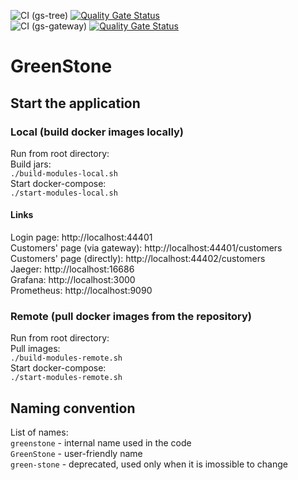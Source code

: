 ![CI (gs-tree)](https://github.com/asamal/greenstone/workflows/CI%20(gs-tree)/badge.svg)
[![Quality Gate Status](https://sonarcloud.io/api/project_badges/measure?project=greenstone&metric=alert_status)](https://sonarcloud.io/dashboard?id=greenstone)  
![CI (gs-gateway)](https://github.com/asamal/greenstone/workflows/CI%20(gs-gateway)/badge.svg)
[![Quality Gate Status](https://sonarcloud.io/api/project_badges/measure?project=gs-gateway&metric=alert_status)](https://sonarcloud.io/dashboard?id=gs-gateway)

# GreenStone

## Start the application

### Local (build docker images locally)

Run from root directory:  
Build jars:  
`./build-modules-local.sh`  
Start docker-compose:   
`./start-modules-local.sh`

#### Links
Login page:
http://localhost:44401  
Customers' page (via gateway):
http://localhost:44401/customers  
Customers' page (directly):
http://localhost:44402/customers  
Jaeger:
http://localhost:16686  
Grafana:
http://localhost:3000  
Prometheus:
http://localhost:9090  

### Remote (pull docker images from the repository)

Run from root directory:  
Pull images:  
`./build-modules-remote.sh`  
Start docker-compose:   
`./start-modules-remote.sh`

## Naming convention

List of names:  
`greenstone` - internal name used in the code  
`GreenStone` - user-friendly name  
`green-stone` - deprecated, used only when it is imossible to change  